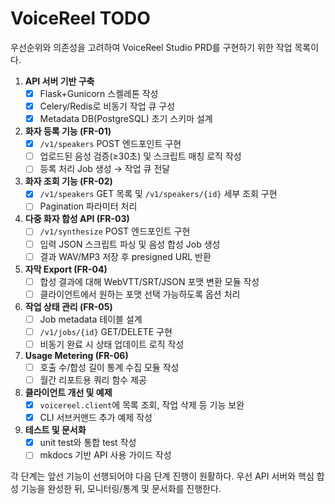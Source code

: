 # VoiceReel TODO

우선순위와 의존성을 고려하여 VoiceReel Studio PRD를 구현하기 위한 작업 목록이다.

1. **API 서버 기반 구축**
   - [x] Flask+Gunicorn 스켈레톤 작성
   - [x] Celery/Redis로 비동기 작업 큐 구성
   - [x] Metadata DB(PostgreSQL) 초기 스키마 설계

2. **화자 등록 기능 (FR-01)**
   - [x] `/v1/speakers` POST 엔드포인트 구현
   - [ ] 업로드된 음성 검증(≥30초) 및 스크립트 매칭 로직 작성
   - [ ] 등록 처리 Job 생성 → 작업 큐 전달

3. **화자 조회 기능 (FR-02)**
   - [x] `/v1/speakers` GET 목록 및 `/v1/speakers/{id}` 세부 조회 구현
   - [ ] Pagination 파라미터 처리

4. **다중 화자 합성 API (FR-03)**
   - [ ] `/v1/synthesize` POST 엔드포인트 구현
   - [ ] 입력 JSON 스크립트 파싱 및 음성 합성 Job 생성
   - [ ] 결과 WAV/MP3 저장 후 presigned URL 반환

5. **자막 Export (FR-04)**
   - [ ] 합성 결과에 대해 WebVTT/SRT/JSON 포맷 변환 모듈 작성
   - [ ] 클라이언트에서 원하는 포맷 선택 가능하도록 옵션 처리

6. **작업 상태 관리 (FR-05)**
   - [ ] Job metadata 테이블 설계
   - [ ] `/v1/jobs/{id}` GET/DELETE 구현
   - [ ] 비동기 완료 시 상태 업데이트 로직 작성

7. **Usage Metering (FR-06)**
   - [ ] 호출 수/합성 길이 통계 수집 모듈 작성
   - [ ] 월간 리포트용 쿼리 함수 제공

8. **클라이언트 개선 및 예제**
   - [x] `voicereel.client`에 목록 조회, 작업 삭제 등 기능 보완
   - [x] CLI 서브커맨드 추가 예제 작성

9. **테스트 및 문서화**
   - [x] unit test와 통합 test 작성
   - [ ] mkdocs 기반 API 사용 가이드 작성

각 단계는 앞선 기능이 선행되어야 다음 단계 진행이 원활하다. 우선 API 서버와 핵심 합성 기능을 완성한 뒤, 모니터링/통계 및 문서화를 진행한다.
